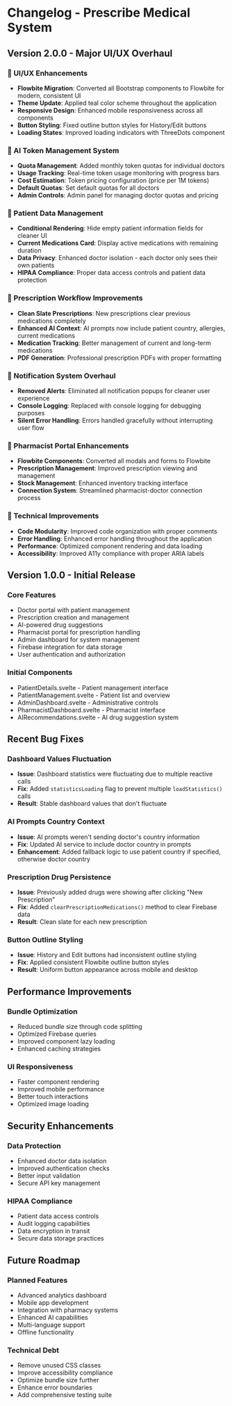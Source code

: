# Changelog - Prescribe Medical System

## Version 2.0.0 - Major UI/UX Overhaul

### 🎨 UI/UX Enhancements
- **Flowbite Migration**: Converted all Bootstrap components to Flowbite for modern, consistent UI
- **Theme Update**: Applied teal color scheme throughout the application
- **Responsive Design**: Enhanced mobile responsiveness across all components
- **Button Styling**: Fixed outline button styles for History/Edit buttons
- **Loading States**: Improved loading indicators with ThreeDots component

### 🤖 AI Token Management System
- **Quota Management**: Added monthly token quotas for individual doctors
- **Usage Tracking**: Real-time token usage monitoring with progress bars
- **Cost Estimation**: Token pricing configuration (price per 1M tokens)
- **Default Quotas**: Set default quotas for all doctors
- **Admin Controls**: Admin panel for managing doctor quotas and pricing

### 👥 Patient Data Management
- **Conditional Rendering**: Hide empty patient information fields for cleaner UI
- **Current Medications Card**: Display active medications with remaining duration
- **Data Privacy**: Enhanced doctor isolation - each doctor only sees their own patients
- **HIPAA Compliance**: Proper data access controls and patient data protection

### 💊 Prescription Workflow Improvements
- **Clean Slate Prescriptions**: New prescriptions clear previous medications completely
- **Enhanced AI Context**: AI prompts now include patient country, allergies, current medications
- **Medication Tracking**: Better management of current and long-term medications
- **PDF Generation**: Professional prescription PDFs with proper formatting

### 🔕 Notification System Overhaul
- **Removed Alerts**: Eliminated all notification popups for cleaner user experience
- **Console Logging**: Replaced with console logging for debugging purposes
- **Silent Error Handling**: Errors handled gracefully without interrupting user flow

### 🏥 Pharmacist Portal Enhancements
- **Flowbite Components**: Converted all modals and forms to Flowbite
- **Prescription Management**: Improved prescription viewing and management
- **Stock Management**: Enhanced inventory tracking interface
- **Connection System**: Streamlined pharmacist-doctor connection process

### 🔧 Technical Improvements
- **Code Modularity**: Improved code organization with proper comments
- **Error Handling**: Enhanced error handling throughout the application
- **Performance**: Optimized component rendering and data loading
- **Accessibility**: Improved A11y compliance with proper ARIA labels

## Version 1.0.0 - Initial Release

### Core Features
- Doctor portal with patient management
- Prescription creation and management
- AI-powered drug suggestions
- Pharmacist portal for prescription handling
- Admin dashboard for system management
- Firebase integration for data storage
- User authentication and authorization

### Initial Components
- PatientDetails.svelte - Patient management interface
- PatientManagement.svelte - Patient list and overview
- AdminDashboard.svelte - Administrative controls
- PharmacistDashboard.svelte - Pharmacist interface
- AIRecommendations.svelte - AI drug suggestion system

## Recent Bug Fixes

### Dashboard Values Fluctuation
- **Issue**: Dashboard statistics were fluctuating due to multiple reactive calls
- **Fix**: Added `statisticsLoading` flag to prevent multiple `loadStatistics()` calls
- **Result**: Stable dashboard values that don't fluctuate

### AI Prompts Country Context
- **Issue**: AI prompts weren't sending doctor's country information
- **Fix**: Updated AI service to include doctor country in prompts
- **Enhancement**: Added fallback logic to use patient country if specified, otherwise doctor country

### Prescription Drug Persistence
- **Issue**: Previously added drugs were showing after clicking "New Prescription"
- **Fix**: Added `clearPrescriptionMedications()` method to clear Firebase data
- **Result**: Clean slate for each new prescription

### Button Outline Styling
- **Issue**: History and Edit buttons had inconsistent outline styling
- **Fix**: Applied consistent Flowbite outline button styles
- **Result**: Uniform button appearance across mobile and desktop

## Performance Improvements

### Bundle Optimization
- Reduced bundle size through code splitting
- Optimized Firebase queries
- Improved component lazy loading
- Enhanced caching strategies

### UI Responsiveness
- Faster component rendering
- Improved mobile performance
- Better touch interactions
- Optimized image loading

## Security Enhancements

### Data Protection
- Enhanced doctor data isolation
- Improved authentication checks
- Better input validation
- Secure API key management

### HIPAA Compliance
- Patient data access controls
- Audit logging capabilities
- Data encryption in transit
- Secure data storage practices

## Future Roadmap

### Planned Features
- Advanced analytics dashboard
- Mobile app development
- Integration with pharmacy systems
- Enhanced AI capabilities
- Multi-language support
- Offline functionality

### Technical Debt
- Remove unused CSS classes
- Improve accessibility compliance
- Optimize bundle size further
- Enhance error boundaries
- Add comprehensive testing suite